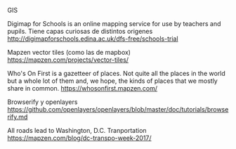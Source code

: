GIS

Digimap for Schools is an online mapping service for use by teachers and pupils.
Tiene capas curiosas de distintos origenes
http://digimapforschools.edina.ac.uk/dfs-free/schools-trial

Mapzen vector tiles (como las de mapbox)
https://mapzen.com/projects/vector-tiles/

Who's On First is a gazetteer of places. Not quite all the places in the world but a whole lot of them and, we hope, the kinds of places that we mostly share in common.
https://whosonfirst.mapzen.com/

Browserify y openlayers
https://github.com/openlayers/openlayers/blob/master/doc/tutorials/browserify.md

All roads lead to Washington, D.C. Tranportation
https://mapzen.com/blog/dc-transpo-week-2017/
